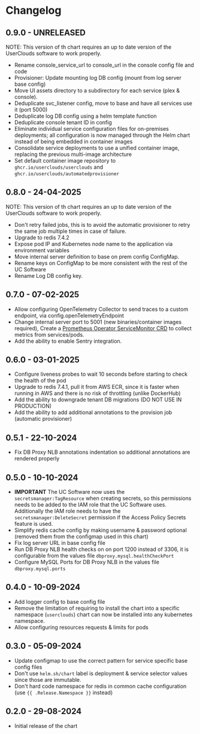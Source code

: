 # Changelog

## 0.9.0 - UNRELEASED

NOTE: This version of th chart requires an up to date version of the UserClouds software to work properly.

- Rename console_service_url to console_url in the console config file and code
- Provisioner: Update mounting log DB config (mount from log server base config)
- Move UI assets directory to a subdirectory for each service (plex & console).
- Deduplicate svc_listener config, move to base and have all services use it (port 5000)
- Deduplicate log DB config using a helm template function
- Deduplicate console tenant ID in config
- Eliminate individual service configuration files for on-premises deployments; all configuration is now managed through the Helm chart instead of being embedded in container images
- Consolidate service deployments to use a unified container image, replacing the previous multi-image architecture
- Set default container image repository to `ghcr.io/userclouds/userclouds` and `ghcr.io/userclouds/automatedprovisioner`

## 0.8.0 - 24-04-2025

NOTE: This version of th chart requires an up to date version of the UserClouds software to work properly.

- Don't retry failed jobs, this is to avoid the automatic provisioner to retry the same job multiple times in case of failure.
- Upgrade to redis 7.4.2
- Expose pod IP and Kubernetes node name to the application via environment variables
- Move internal server definition to base on prem config ConfigMap.
- Rename keys on ConfigMap to be more consistent with the rest of the UC Software
- Rename Log DB config key.

## 0.7.0 - 07-02-2025

- Allow configuring OpenTelemetry Collector to send traces to a custom endpoint, via config.openTelemetryEndpoint
- Change internal server port to 5001 (new binaries/container images required), Create a [Prometheus Operator ServiceMonitor CRD](https://github.com/prometheus-operator/prometheus-operator/blob/main/Documentation/user-guides/running-exporters.md) to collect metrics from services/pods.
- Add the ability to enable Sentry integration.

## 0.6.0 - 03-01-2025

- Configure liveness probes to wait 10 seconds before starting to check the health of the pod
- Upgrade to redis 7.4.1, pull it from AWS ECR, since it is faster when running in AWS and there is no risk of throttling (unlike DockerHub)
- Add the ability to downgrade tenant DB migrations (DO NOT USE IN PRODUCTION)
- Add the ability to add additional annotations to the provision job (automatic provisioner)

## 0.5.1 - 22-10-2024

- Fix DB Proxy NLB annotations indentation so additional annotations are rendered properly

## 0.5.0 - 10-10-2024

- **IMPORTANT** The UC Software now uses the `secretsmanager:TagResource` when creating secrets, so this permissions needs to be added to the IAM role that the UC Software uses.
  Additionally the IAM role needs to have the `secretsmanager:DeleteSecret` permission if the Access Policy Secrets feature is used.
- Simplify redis cache config by making username & password optional (removed them from the configmap used in this chart)
- Fix log server URL in base config file
- Run DB Proxy NLB health checks on on port 1200 instead of 3306, it is configurable from the values file `dbproxy.mysql.healthCheckPort`
- Configure MySQL Ports for DB Proxy NLB in the values file `dbproxy.mysql.ports`

## 0.4.0 - 10-09-2024

- Add logger config to base config file
- Remove the limitation of requiring to install the chart into a specific namespace (`userclouds`) chart can now be installed into any kubernetes namespace.
- Allow configuring resources requests & limits for pods

## 0.3.0 - 05-09-2024

- Update configmap to use the correct pattern for service specific base config files
- Don't use `helm.sh/chart` label is deployment & service selector values since those are immutable.
- Don't hard code namespace for redis in common cache configuration (use `{{ .Release.Namespace }}` instead)

## 0.2.0 - 29-08-2024

- Initial release of the chart

